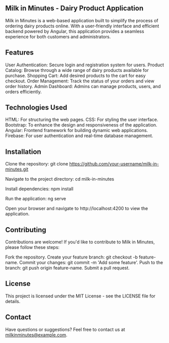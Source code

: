 ## Milk in Minutes - Dairy Product Application
Milk in Minutes is a web-based application built to simplify the process of ordering dairy products online. With a user-friendly interface and efficient backend powered by Angular, this application provides a seamless experience for both customers and administrators.

## Features
User Authentication: Secure login and registration system for users.
Product Catalog: Browse through a wide range of dairy products available for purchase.
Shopping Cart: Add desired products to the cart for easy checkout.
Order Management: Track the status of your orders and view order history.
Admin Dashboard: Admins can manage products, users, and orders efficiently.

## Technologies Used
HTML: For structuring the web pages.
CSS: For styling the user interface.
Bootstrap: To enhance the design and responsiveness of the application.
Angular: Frontend framework for building dynamic web applications.
Firebase: For user authentication and real-time database management.

## Installation

Clone the repository:
git clone https://github.com/your-username/milk-in-minutes.git

Navigate to the project directory:
cd milk-in-minutes

Install dependencies:
npm install

Run the application:
ng serve

Open your browser and navigate to http://localhost:4200 to view the application.

## Contributing
Contributions are welcome! If you'd like to contribute to Milk in Minutes, please follow these steps:

Fork the repository.
Create your feature branch: git checkout -b feature-name.
Commit your changes: git commit -m 'Add some feature'.
Push to the branch: git push origin feature-name.
Submit a pull request.

## License
This project is licensed under the MIT License - see the LICENSE file for details.

## Contact
Have questions or suggestions? Feel free to contact us at milkinminutes@example.com.
